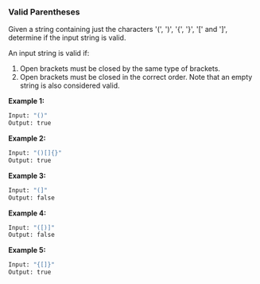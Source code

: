 ### Valid Parentheses

Given a string containing just the characters '(', ')', '{', '}', '[' and ']', determine if the input string is valid.

An input string is valid if:

1. Open brackets must be closed by the same type of brackets.
2. Open brackets must be closed in the correct order.
Note that an empty string is also considered valid.

**Example 1:**

```bash
Input: "()"
Output: true
```

**Example 2:**

```bash
Input: "()[]{}"
Output: true
```

**Example 3:**

```bash
Input: "(]"
Output: false
```

**Example 4:**

```bash
Input: "([)]"
Output: false
```

**Example 5:**

```bash
Input: "{[]}"
Output: true
```